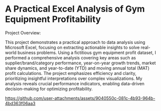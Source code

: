 # A Practical Excel Analysis of Gym Equipment Profitability

Project Overview:

 This project demonstrates a practical approach to data analysis using Microsoft Excel, focusing on extracting actionable insights to solve real-world business problems.  Using a fictitious gym equipment profit dataset, I performed a comprehensive analysis covering key areas such as supplier/brand/category performance, year-on-year growth trends, market share dynamics, and year-to-date (YTD) and moving annual total (MAT) profit calculations.  The project emphasizes efficiency and clarity, prioritizing insightful interpretations over complex visualizations.  My analysis reveals crucial performance indicators, enabling data-driven decision-making for optimizing profitability.

https://github.com/user-attachments/assets/9040550c-081c-4b93-964b-4bd363f06aa3
